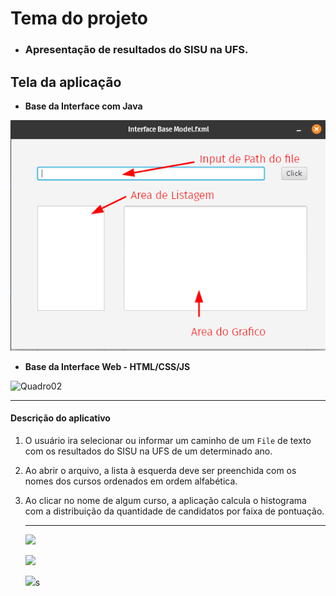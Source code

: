 # Tema do projeto

- ###  **Apresentação de resultados do SISU na UFS.**

## Tela da aplicação

- **Base da Interface com Java**

![Quadro01](./Base%20Interface%20JavaFX.png)

- **Base da Interface Web - HTML/CSS/JS**

![Quadro02]()

---

#### Descrição do aplicativo

1. O usuário ira selecionar ou informar um caminho de um `File` de texto com os resultados do SISU na UFS de um determinado ano.

2. Ao abrir o arquivo, a lista à esquerda deve ser preenchida com os nomes dos cursos ordenados em ordem alfabética.

3. Ao clicar no nome de algum curso, a aplicação calcula o histograma com a distribuição da quantidade de candidatos por faixa de pontuação.

    ---
    
    <a href = "mailto:matheuslimasof.eng@gmail.com"><img src="https://img.shields.io/badge/-Gmail-%23333?style=for-the-badge&logo=gmail&logoColor=white" target="_blank"></a>

    <a href = "https://github.com/Matheuscrz"><img src="https://img.shields.io/github/followers/Matheuscrz?style=for-the-badge" target="_blank"></a>
    
    <a href = "https://github.com/Matheuscrz/Projeto-Estudantil"><img src="https://img.shields.io/github/forks/Matheuscrz/Projeto-Estudantil?style=for-the-badge" target="_blank"></a>s